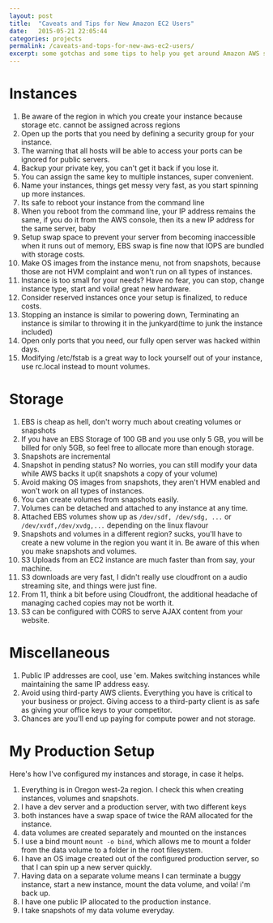 ```yaml
---
layout: post
title:  "Caveats and Tips for New Amazon EC2 Users"
date:   2015-05-21 22:05:44
categories: projects
permalink: /caveats-and-tops-for-new-aws-ec2-users/
excerpt: some gotchas and some tips to help you get around Amazon AWS services easily
---
```


Instances
=========

1. Be aware of the region in which you create your instance because storage etc. cannot be assigned across regions
2. Open up the ports that you need by defining a security group for your instance. 
3. The warning that all hosts will be able to access your ports can be ignored for public servers.
4. Backup your private key, you can't get it back if you lose it.
6. You can assign the same key to multiple instances, super convenient.
7. Name your instances, things get messy very fast, as you start spinning up more instances.
8. Its safe to reboot your instance from the command line
9. When you reboot from the command line, your IP address remains the same, if you do it from the AWS console, then its a new IP address for the same server, baby
10. Setup swap space to prevent your server from becoming inaccessible when it runs out of memory, EBS swap is fine now that IOPS are bundled with storage costs.
11. Make OS images from the instance menu, not from snapshots, because those are not HVM complaint and won't run on all types of instances.
12. Instance is too small for your needs? Have no fear, you can stop, change instance type, start and voila! great new hardware.
13. Consider reserved instances once your setup is finalized, to reduce costs.
14. Stopping an instance is similar to powering down, Terminating an instance is similar to throwing it in the junkyard(time to junk the instance included)
15. Open only ports that you need, our fully open server was hacked within days.
16. Modifying /etc/fstab is a great way to lock yourself out of your instance, use rc.local instead to mount volumes.

Storage
=======

1. EBS is cheap as hell, don't worry much about creating volumes or snapshots
2. If you have an EBS Storage of 100 GB and you use only 5 GB, you will be billed for only 5GB, so feel free to allocate more than enough storage.
3. Snapshots are incremental
4. Snapshot in pending status? No worries, you can still modify your data while AWS backs it up(it snapshots a copy of your volume)
5. Avoid making OS images from snapshots, they aren't HVM enabled and won't work on all types of instances.
6. You can create volumes from snapshots easily.
7. Volumes can be detached and attached to any instance at any time.
8. Attached EBS volumes show up as `/dev/sdf, /dev/sdg, ...` or `/dev/xvdf,/dev/xvdg,...` depending on the linux flavour
9. Snapshots and volumes in a different region? sucks, you'll have to create a new volume in the region you want it in. Be aware of this when you make snapshots and volumes.
10. S3 Uploads from an EC2 instance are much faster than from say, your machine.
11. S3 downloads are very fast, I didn't really use cloudfront on a audio streaming site, and things were just fine.
12. From 11, think a bit before using Cloudfront, the additional headache of managing cached copies may not be worth it. 
13. S3 can be configured with CORS to serve AJAX content from your website.

Miscellaneous
=============

1. Public IP addresses are cool, use 'em. Makes switching instances while maintaining the same IP address easy.
2. Avoid using third-party AWS clients. Everything you have is critical to your business or project. Giving access to a third-party client is as safe as giving your office keys to your competitor.
3. Chances are you'll end up paying for compute power and not storage.

My Production Setup
===================

Here's how I've configured my instances and storage, in case it helps.

1. Everything is in Oregon west-2a region. I check this when creating instances, volumes and snapshots.
2. I have a dev server and a production server, with two different keys
3. both instances have a swap space of twice the RAM allocated for the instance.
4. data volumes are created separately and mounted on the instances
5. I use a bind mount `mount -o bind`, which allows me to mount a folder from the data volume to a folder in the root filesystem.
6. I have an OS image created out of the configured production server, so that I can spin up a new server quickly.
7. Having data on a separate volume means I can terminate a buggy instance, start a new instance, mount the data volume, and voila! i'm back up.
8. I have one public IP allocated to the production instance.
9. I take snapshots of my data volume everyday.
